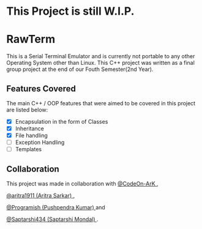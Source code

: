 # This Project is still W.I.P.
# RawTerm
This is a Serial Terminal Emulator and is currently not portable to any other Operating System other than Linux. This
C++ project was written as a final group project at the end of our Fouth Semester(2nd Year).

## Features Covered
The main C++ / OOP features that were aimed to be covered in this project are listed below:
- [x] Encapsulation in the form of Classes
- [x] Inheritance
- [x] File handling
- [ ] Exception Handling
- [ ] Templates

## Collaboration
This project was made in collaboration with [ @CodeOn-ArK ](https://github.com/CodeOn-ArK),

[ @aritra1911 (Aritra Sarkar) ](https://github.com/aritra1911),

[ @Programish (Pushpendra Kumar) ](https://github.com/Programish) and

[ @Saptarshi434 (Saptarshi Mondal) ](https://github.com/Saptarshi434).
